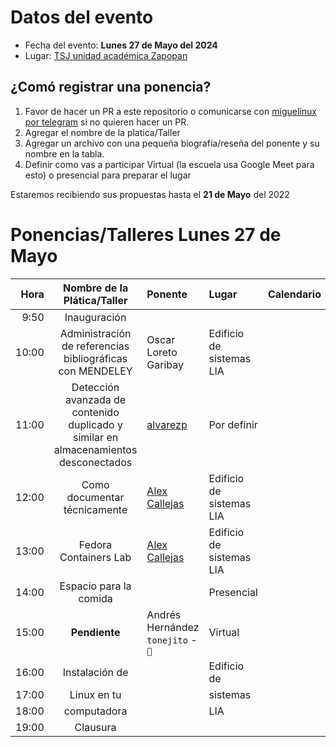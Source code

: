 # Datos del evento

* Fecha del evento: **Lunes 27 de Mayo del 2024**
* Lugar: [TSJ unidad académica Zapopan](https://goo.gl/maps/8fyaXKKnY9jaHaXB8)

## ¿Comó registrar una ponencia?

1. Favor de hacer un PR a este repositorio o comunicarse con
   [miguelinux por telegram](https://t.me/miguelinux) si no quieren
   hacer un PR.
2. Agregar el nombre de la platica/Taller
3. Agregar un archivo con una pequeña biografía/reseña del ponente
   y su nombre en la tabla.
4. Definir como vas a participar Virtual (la escuela usa Google Meet para esto)
   o presencial para preparar el lugar

Estaremos recibiendo sus propuestas hasta el **21 de Mayo** del 2022

# Ponencias/Talleres Lunes 27 de Mayo

| Hora  | Nombre de la Plática/Taller | Ponente |  Lugar   | Calendario |
| ---:  |           :---:             | :---    |  :---    |    :---:   |
|  9:50 | Inauguración |         |          |            |
| 10:00 | Administración de referencias<br>bibliográficas con MENDELEY | Oscar Loreto Garibay| Edificio de<br>sistemas LIA|            |
| 11:00 |  Detección avanzada de contenido duplicado y similar en almacenamientos desconectados | [alvarezp](alvarezp.md) | Por definir |            |
| 12:00 |  Como documentar técnicamente | [Alex Callejas](alexcallejas.md) | Edificio de<br>sistemas LIA |            |
| 13:00 |  Fedora Containers Lab | [Alex Callejas](alexcallejas.md) | Edificio de<br>sistemas LIA |            |
| 14:00 |   Espacio para la comida    |         |Presencial|            |
| 15:00 | __Pendiente__ | Andrés Hernández <br> `tonejito` - `🐰` |Virtual|  |
| 16:00 | Instalación de |     | Edificio de |            |
| 17:00 | Linux en tu |        | sistemas |            |
| 18:00 | computadora |        | LIA |            |
| 19:00 | Clausura |         |          |            |

<!-- modeline
 vi: ts=8 sw=4 sts=4 et spl=es spell
-->
